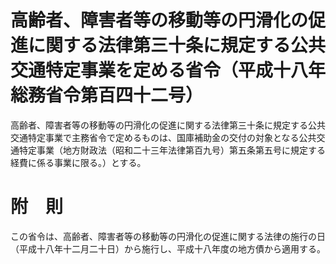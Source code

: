 # 高齢者、障害者等の移動等の円滑化の促進に関する法律第三十条に規定する公共交通特定事業を定める省令（平成十八年総務省令第百四十二号）
高齢者、障害者等の移動等の円滑化の促進に関する法律第三十条に規定する公共交通特定事業で主務省令で定めるものは、国庫補助金の交付の対象となる公共交通特定事業（地方財政法（昭和二十三年法律第百九号）第五条第五号に規定する経費に係る事業に限る。）とする。
# 附　則
この省令は、高齢者、障害者等の移動等の円滑化の促進に関する法律の施行の日（平成十八年十二月二十日）から施行し、平成十八年度の地方債から適用する。
